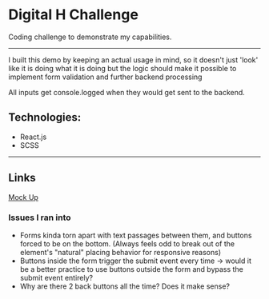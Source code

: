 # Digital H Challenge

 Coding challenge to demonstrate my capabilities.

---
I built this demo by keeping an actual usage in mind, so it doesn't just 'look' like it is doing what it is doing but the logic should make it possible to implement form validation and further backend processing

All inputs get console.logged when they would get sent to the backend.

## Technologies: 
- React.js
- SCSS


---
## Links

<a href="https://www.figma.com/file/MfA0phvmrZ1nnbEbRtKgfy/Registration-Stepper?node-id=0%3A1"> Mock Up </a>

### Issues I ran into

- Forms kinda torn apart with text passages between them, and buttons forced to be on the bottom. (Always feels odd to break out of the element's "natural" placing behavior for responsive reasons)
- Buttons inside the form trigger the submit event every time -> would it be a better practice to use buttons outside the form and bypass the submit event entirely?
- Why are there 2 back buttons all the time? Does it make sense?